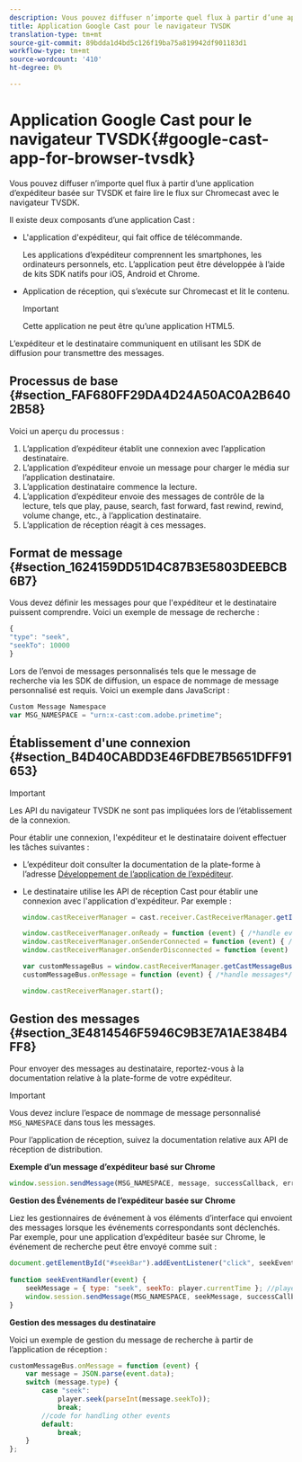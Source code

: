 ```yaml
---
description: Vous pouvez diffuser n’importe quel flux à partir d’une application d’expéditeur basée sur TVSDK et faire lire le flux sur Chromecast avec le navigateur TVSDK.
title: Application Google Cast pour le navigateur TVSDK
translation-type: tm+mt
source-git-commit: 89bdda1d4bd5c126f19ba75a819942df901183d1
workflow-type: tm+mt
source-wordcount: '410'
ht-degree: 0%

---
```



# Application Google Cast pour le navigateur TVSDK{#google-cast-app-for-browser-tvsdk}

Vous pouvez diffuser n’importe quel flux à partir d’une application d’expéditeur basée sur TVSDK et faire lire le flux sur Chromecast avec le navigateur TVSDK.

<!--<a id="section_87CE5D6D46F0439EB6E63A742D6DD9C8"></a>-->

Il existe deux composants d’une application Cast :

* L&#39;application d&#39;expéditeur, qui fait office de télécommande.

   Les applications d’expéditeur comprennent les smartphones, les ordinateurs personnels, etc. L’application peut être développée à l’aide de kits SDK natifs pour iOS, Android et Chrome.
* Application de réception, qui s’exécute sur Chromecast et lit le contenu.

   >[!IMPORTANT]
   >
   >Cette application ne peut être qu’une application HTML5.

L’expéditeur et le destinataire communiquent en utilisant les SDK de diffusion pour transmettre des messages.

## Processus de base {#section_FAF680FF29DA4D24A50AC0A2B6402B58}

Voici un aperçu du processus :

1. L’application d’expéditeur établit une connexion avec l’application destinataire.
1. L’application d’expéditeur envoie un message pour charger le média sur l’application destinataire.
1. L’application destinataire commence la lecture.
1. L’application d’expéditeur envoie des messages de contrôle de la lecture, tels que play, pause, search, fast forward, fast rewind, rewind, volume change, etc., à l’application destinataire.
1. L’application de réception réagit à ces messages.

## Format de message {#section_1624159DD51D4C87B3E5803DEEBCB6B7}

Vous devez définir les messages pour que l&#39;expéditeur et le destinataire puissent comprendre. Voici un exemple de message de recherche :

```js
{ 
"type": "seek", 
"seekTo": 10000 
} 
```

Lors de l’envoi de messages personnalisés tels que le message de recherche via les SDK de diffusion, un espace de nommage de message personnalisé est requis. Voici un exemple dans JavaScript :

```js
Custom Message Namespace 
var MSG_NAMESPACE = "urn:x-cast:com.adobe.primetime"; 
```

## Établissement d&#39;une connexion {#section_B4D40CABDD3E46FDBE7B5651DFF91653}

>[!IMPORTANT]
>
>Les API du navigateur TVSDK ne sont pas impliquées lors de l’établissement de la connexion.

Pour établir une connexion, l&#39;expéditeur et le destinataire doivent effectuer les tâches suivantes :

* L’expéditeur doit consulter la documentation de la plate-forme à l’adresse [Développement de l’application de l’expéditeur](https://developers.google.com/cast/docs/sender_apps).
* Le destinataire utilise les API de réception Cast pour établir une connexion avec l&#39;application d&#39;expéditeur. Par exemple :

   ```js
   window.castReceiverManager = cast.receiver.CastReceiverManager.getInstance(); 
   
   window.castReceiverManager.onReady = function (event) { /*handle event*/ }; 
   window.castReceiverManager.onSenderConnected = function (event) { /*handle event*/ }; 
   window.castReceiverManager.onSenderDisconnected = function (event) { /*handle event*/ }; 
   
   var customMessageBus = window.castReceiverManager.getCastMessageBus(MSG_NAMESPACE); 
   customMessageBus.onMessage = function (event) { /*handle messages*/ }; 
   
   window.castReceiverManager.start(); 
   ```

## Gestion des messages {#section_3E4814546F5946C9B3E7A1AE384B4FF8}

Pour envoyer des messages au destinataire, reportez-vous à la documentation relative à la plate-forme de votre expéditeur.

>[!IMPORTANT]
>
>Vous devez inclure l’espace de nommage de message personnalisé `MSG_NAMESPACE` dans tous les messages.

Pour l’application de réception, suivez la documentation relative aux API de réception de distribution.

**Exemple d’un message d’expéditeur basé sur Chrome**

```js
window.session.sendMessage(MSG_NAMESPACE, message, successCallback, errorCallback); //https://developers.google.com/cast/docs/reference/chrome/chrome.cast.Session#sendMessage
```

**Gestion des Événements de l’expéditeur basée sur Chrome**

Liez les gestionnaires de événement à vos éléments d’interface qui envoient des messages lorsque les événements correspondants sont déclenchés. Par exemple, pour une application d’expéditeur basée sur Chrome, le événement de recherche peut être envoyé comme suit :

```js
document.getElementById("#seekBar").addEventListener("click", seekEventHandler); 
   
function seekEventHandler(event) { 
    seekMessage = { type: "seek", seekTo: player.currentTime }; //player is an instance of AdobePSDK.MediaPlayer 
    window.session.sendMessage(MSG_NAMESPACE, seekMessage, successCallback, errorCallback); 
} 
```

**Gestion des messages du destinataire**

Voici un exemple de gestion du message de recherche à partir de l’application de réception :

```js
customMessageBus.onMessage = function (event) { 
    var message = JSON.parse(event.data); 
    switch (message.type) { 
        case "seek":  
            player.seek(parseInt(message.seekTo)); 
            break; 
        //code for handling other events 
        default:  
            break; 
    } 
}; 
```

